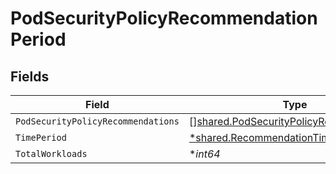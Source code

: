 # PodSecurityPolicyRecommendationPeriod


## Fields

| Field                                                                                              | Type                                                                                               | Required                                                                                           | Description                                                                                        |
| -------------------------------------------------------------------------------------------------- | -------------------------------------------------------------------------------------------------- | -------------------------------------------------------------------------------------------------- | -------------------------------------------------------------------------------------------------- |
| `PodSecurityPolicyRecommendations`                                                                 | [][shared.PodSecurityPolicyRecommendation](../../models/shared/podsecuritypolicyrecommendation.md) | :heavy_minus_sign:                                                                                 | N/A                                                                                                |
| `TimePeriod`                                                                                       | [*shared.RecommendationTimePeriod](../../models/shared/recommendationtimeperiod.md)                | :heavy_minus_sign:                                                                                 | N/A                                                                                                |
| `TotalWorkloads`                                                                                   | **int64*                                                                                           | :heavy_minus_sign:                                                                                 | N/A                                                                                                |